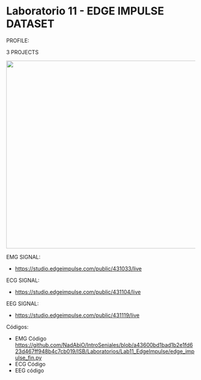 # Laboratorio 11 - EDGE IMPULSE DATASET

PROFILE:

3 PROJECTS 
<p align="center">
  <img width="700" height="500" src="https://github.com/NadAbiO/IntroSeniales/assets/89549012/e8f47dac-55f3-4bcd-abfb-3906d2a53cf5">
</p> 


EMG SIGNAL:
- https://studio.edgeimpulse.com/public/431033/live

ECG SIGNAL:
- https://studio.edgeimpulse.com/public/431104/live

EEG SIGNAL:
- https://studio.edgeimpulse.com/public/431119/live

Códigos:

- EMG Código  https://github.com/NadAbiO/IntroSeniales/blob/a43600bd1bad1b2e1fd623d467ff948b4c7cb019/ISB/Laboratorios/Lab11_EdgeImpulse/edge_impulse_fin.py
- ECG Código
- EEG código
